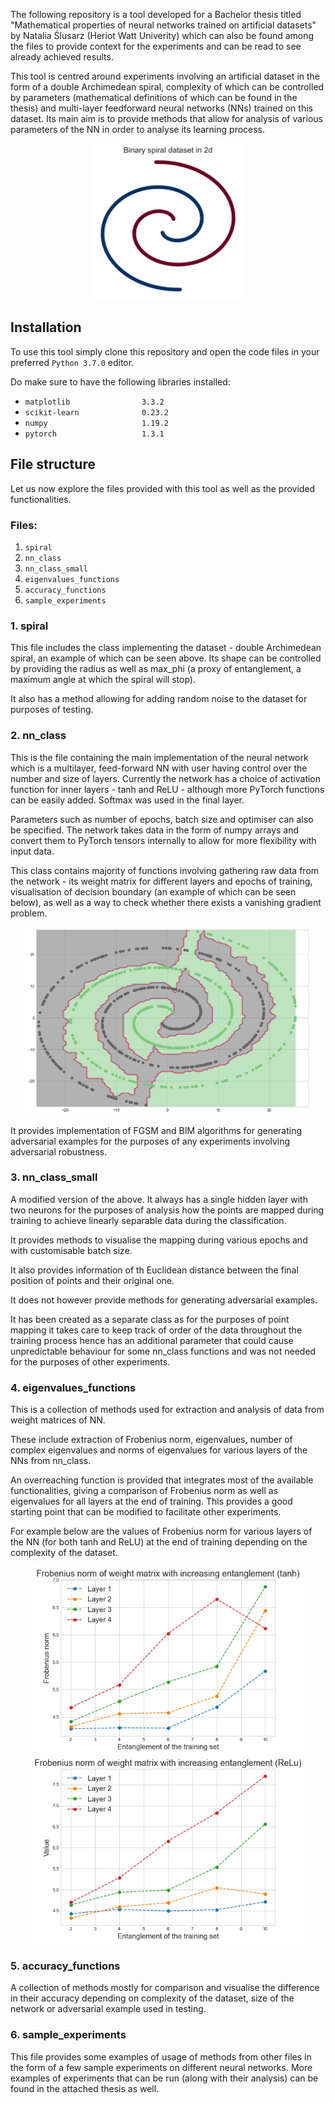
The following repository is a tool developed for a Bachelor thesis titled "Mathematical properties of neural networks trained on artificial datasets" by Natalia Ślusarz (Heriot Watt Univerity) which can also be found among the files to provide context for the experiments and can be read to see already achieved results.

This tool is centred around experiments involving an artificial dataset in the form of a double Archimedean spiral, complexity of which can be controlled by parameters (mathematical definitions of which can be found in the thesis) and multi-layer feedforward neural networks (NNs) trained on this dataset. Its main aim is to provide methods that allow for analysis of various parameters of the NN in order to analyse its learning process.

<p align="center">
<img src="https://github.com/ndslusarz/Slusarz_BSc_thesis/blob/main/images/spiral_1.png"  height="250" />
</p>

## Installation

To use this tool simply clone this repository and open the code files in your preferred `Python 3.7.0` editor.

Do make sure to have the following libraries installed:
- `matplotlib                3.3.2`
- `scikit-learn              0.23.2`
- `numpy                     1.19.2`
- `pytorch                   1.3.1`


## File structure

Let us now explore the files provided with this tool as well as the provided functionalities.

### Files:
1. `spiral`
2. `nn_class`
3. `nn_class_small`
4. `eigenvalues_functions`
5. `accuracy_functions`
6. `sample_experiments`


### 1. spiral

This file includes the class implementing the dataset - double Archimedean spiral, an example of which can be seen above. Its shape can be controlled by providing the radius as well as max_phi (a proxy of entanglement, a maximum angle at which the spiral will stop). 

It also has a method allowing for adding random noise to the dataset for purposes of testing.

### 2. nn_class

This is the file containing the main implementation of the neural network which is a multilayer, feed-forward NN with user having control over the number and size of layers. Currently the network has a choice of activation function for inner layers - tanh and ReLU - although more PyTorch functions can be easily added. Softmax was used in the final layer. 

Parameters such as number of epochs, batch size and optimiser can also be specified. The network takes data in the form of numpy arrays and convert them to PyTorch tensors internally to allow for more flexibility with input data. 

This class contains majority of functions involving gathering raw data from the network - its weight matrix for different layers and epochs of training, visualisation of decision boundary (an example of which can be seen below), as well as a way to check whether there exists a vanishing gradient problem.

<p align="center">
<img src="https://github.com/ndslusarz/Slusarz_BSc_thesis/blob/main/images/tanh_13.png"  height="300" />
</p>

It provides implementation of FGSM and BIM algorithms for generating adversarial examples for the purposes of any experiments involving adversarial robustness.

### 3. nn_class_small

A modified version of the above. It always has a single hidden layer with two neurons for the purposes of analysis how the points are mapped during training to achieve linearly separable data during the classification.

It provides methods to visualise the mapping during various epochs and with customisable batch size. 

It also provides information of th Euclidean distance between the final position of points and their original one.

It does not however provide methods for generating adversarial examples. 

It has been created as a separate class as for the purposes of point mapping it takes care to keep track of order of the data throughout the training process hence has an additional parameter that could cause unpredictable behaviour for some nn_class functions and was not needed for the purposes of other experiments.

### 4. eigenvalues_functions

This is a collection of methods used for extraction and analysis of data from weight matrices of NN. 

These include extraction of Frobenius norm, eigenvalues, number of complex eigenvalues and norms of eigenvalues for various layers of the NNs from nn_class.

An overreaching function is provided that integrates most of the available functionalities, giving a comparison of Frobenius norm as well as eigenvalues for all layers at the end of training. This provides a good starting point that can be modified to facilitate other experiments.

For example below are the values of Frobenius norm for various layers of the NN (for both tanh and ReLU) at the end of training depending on the complexity of the dataset.

<p align="center">
<img src="https://github.com/ndslusarz/Slusarz_BSc_thesis/blob/main/images/tanh_frob_new.png"  height="300" />
<img src="https://github.com/ndslusarz/Slusarz_BSc_thesis/blob/main/images/relu_frob_new.png" height="300" />
</p>

### 5. accuracy_functions

A collection of methods mostly for comparison and visualise the difference in their accuracy depending on complexity of the dataset, size of the network or adversarial example used in testing.

### 6. sample_experiments

This file provides some examples of usage of methods from other files in the form of a few sample experiments on different neural networks. 
More examples of experiments that can be run (along with their analysis) can be found in the attached thesis as well.



